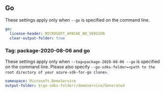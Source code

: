 ## Go

These settings apply only when `--go` is specified on the command line.

```yaml $(go)
go:
  license-header: MICROSOFT_APACHE_NO_VERSION
  clear-output-folder: true
```

### Tag: package-2020-08-06 and go

These settings apply only when `--tag=package-2020-08-06 --go` is specified on the command line.
Please also specify `--go-sdks-folder=<path to the root directory of your azure-sdk-for-go clone>`.

```yaml $(tag) == 'package-2020-08-06' && $(go)
namespace: Microsoft.DemoService
output-folder: $(go-sdks-folder)/demoservice/Generated
```

